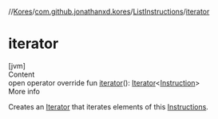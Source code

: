 //[Kores](../../index.md)/[com.github.jonathanxd.kores](../index.md)/[ListInstructions](index.md)/[iterator](iterator.md)



# iterator  
[jvm]  
Content  
open operator override fun [iterator](iterator.md)(): [Iterator](https://kotlinlang.org/api/latest/jvm/stdlib/kotlin.collections/-iterator/index.html)<[Instruction](../-instruction/index.md)>  
More info  


Creates an [Iterator](https://kotlinlang.org/api/latest/jvm/stdlib/kotlin.collections/-iterator/index.html) that iterates elements of this [Instructions](../-instructions/index.md).

  



